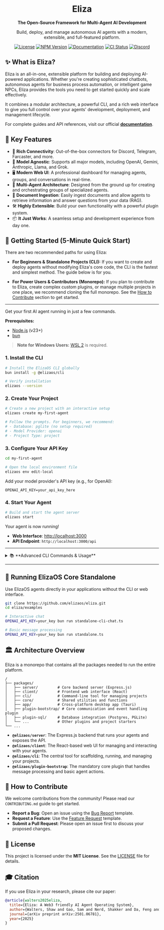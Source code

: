 <div align="center">
  <h1>Eliza</h1>
  <p><strong>The Open-Source Framework for Multi-Agent AI Development</strong></p>
  <p>Build, deploy, and manage autonomous AI agents with a modern, extensible, and full-featured platform.</p>
</div>

<div align="center">
  <!-- Badges will go here -->
  <a href="https://github.com/elizaos/eliza/blob/main/LICENSE"><img src="https://img.shields.io/github/license/elizaos/eliza?style=for-the-badge" alt="License"></a>
  <a href="https://www.npmjs.com/package/@elizaos/cli"><img src="https://img.shields.io/npm/v/@elizaos/cli?style=for-the-badge" alt="NPM Version"></a>
  <a href="https://docs.elizaos.ai/"><img src="https://img.shields.io/badge/Documentation-Read%20Docs-blue?style=for-the-badge" alt="Documentation"></a>
  <a href="https://github.com/elizaos/eliza/actions/workflows/ci.yaml"><img src="https://img.shields.io/github/actions/workflow/status/elizaos/eliza/ci.yaml?branch=main&style=for-the-badge" alt="CI Status"></a>
  <a href="https://discord.gg/your-discord-link"><img src="https://img.shields.io/discord/your-server-id?style=for-the-badge&logo=discord" alt="Discord"></a>
</div>

## ✨ What is Eliza?

Eliza is an all-in-one, extensible platform for building and deploying AI-powered applications. Whether you're creating sophisticated chatbots, autonomous agents for business process automation, or intelligent game NPCs, Eliza provides the tools you need to get started quickly and scale effectively.

It combines a modular architecture, a powerful CLI, and a rich web interface to give you full control over your agents' development, deployment, and management lifecycle.

For complete guides and API references, visit our official **[documentation](https://docs.elizaos.ai/)**.

## 🚀 Key Features

- 🔌 **Rich Connectivity**: Out-of-the-box connectors for Discord, Telegram, Farcaster, and more.
- 🧠 **Model Agnostic**: Supports all major models, including OpenAI, Gemini, Anthropic, Llama, and Grok.
- 🖥️ **Modern Web UI**: A professional dashboard for managing agents, groups, and conversations in real-time.
- 🤖 **Multi-Agent Architecture**: Designed from the ground up for creating and orchestrating groups of specialized agents.
- 📄 **Document Ingestion**: Easily ingest documents and allow agents to retrieve information and answer questions from your data (RAG).
- 🛠️ **Highly Extensible**: Build your own functionality with a powerful plugin system.
- 📦 **It Just Works**: A seamless setup and development experience from day one.

## 🏁 Getting Started (5-Minute Quick Start)

There are two recommended paths for using Eliza:

- **For Beginners & Standalone Projects (CLI):** If you want to create and deploy agents without modifying Eliza's core code, the CLI is the fastest and simplest method. The guide below is for you.

- **For Power Users & Contributors (Monorepo):** If you plan to contribute to Eliza, create complex custom plugins, or manage multiple projects in one place, we recommend cloning the full monorepo. See the [How to Contribute](#🤝-how-to-contribute) section to get started.

---

Get your first AI agent running in just a few commands.

**Prerequisites:**
- [Node.js](https://nodejs.org/) (v23+)
- [bun](https://bun.sh/docs/installation)

> **Note for Windows Users:** [WSL 2](https://learn.microsoft.com/en-us/windows/wsl/install-manual) is required.

### 1. Install the CLI

```bash
# Install the ElizaOS CLI globally
bun install -g @elizaos/cli

# Verify installation
elizaos --version
```

### 2. Create Your Project

```bash
# Create a new project with an interactive setup
elizaos create my-first-agent

# Follow the prompts. For beginners, we recommend:
# - Database: pglite (no setup required)
# - Model Provider: openai
# - Project Type: project
```

### 3. Configure Your API Key

```bash
cd my-first-agent

# Open the local environment file
elizaos env edit-local
```

Add your model provider's API key (e.g., for OpenAI):
```env
OPENAI_API_KEY=your_api_key_here
```

### 4. Start Your Agent

```bash
# Build and start the agent server
elizaos start
```

Your agent is now running!
- **Web Interface**: [http://localhost:3000](http://localhost:3000)
- **API Endpoint**: `http://localhost:3000/api`

---

<details>
<summary>📚 **Advanced CLI Commands & Usage**</summary>

Eliza's CLI is powerful. Here are some more commands for development and management.

#### Development Workflow
```bash
# Make changes to your agent code, then rebuild and restart
bun run build
elizaos start

# Or, start in development mode with auto-rebuild
elizaos dev

# Run tests to verify your changes
elizaos test
```

#### Agent & Environment Management
```bash
# List all available agents
elizaos agent list

# Start a specific agent by name
elizaos agent start --name "MyAgent"

# Show all environment variables
elizaos env list
```

#### Debugging
```bash
# Start with detailed debug logging
LOG_LEVEL=debug elizaos start
```
For a full command reference, run `elizaos --help` or `elizaos <command> --help`.

</details>

---

## 🔧 Running ElizaOS Core Standalone

Use ElizaOS agents directly in your applications without the CLI or web interface.

```bash
git clone https://github.com/elizaos/eliza.git
cd eliza/examples

# Interactive chat
OPENAI_API_KEY=your_key bun run standalone-cli-chat.ts

# Basic message processing
OPENAI_API_KEY=your_key bun run standalone.ts
```

## 🏛️ Architecture Overview

Eliza is a monorepo that contains all the packages needed to run the entire platform.

```
/
├── packages/
│   ├── server/         # Core backend server (Express.js)
│   ├── client/         # Frontend web interface (React)
│   ├── cli/            # Command-line tool for managing projects
│   ├── core/           # Shared utilities and functions
│   ├── app/            # Cross-platform desktop app (Tauri)
│   ├── plugin-bootstrap/ # Core communication and event handling plugin
│   ├── plugin-sql/     # Database integration (Postgres, PGLite)
│   └── ...             # Other plugins and project starters
└── ...
```

- **`@elizaos/server`**: The Express.js backend that runs your agents and exposes the API.
- **`@elizaos/client`**: The React-based web UI for managing and interacting with your agents.
- **`@elizaos/cli`**: The central tool for scaffolding, running, and managing your projects.
- **`@elizaos/plugin-bootstrap`**: The mandatory core plugin that handles message processing and basic agent actions.

## 🤝 How to Contribute

We welcome contributions from the community! Please read our `CONTRIBUTING.md` guide to get started.

- **Report a Bug**: Open an issue using the [Bug Report](.github/ISSUE_TEMPLATE/bug_report.md) template.
- **Request a Feature**: Use the [Feature Request](.github/ISSUE_TEMPLATE/feature_request.md) template.
- **Submit a Pull Request**: Please open an issue first to discuss your proposed changes.

## 📜 License

This project is licensed under the **MIT License**. See the [LICENSE](LICENSE) file for details.

## 🎓 Citation

If you use Eliza in your research, please cite our paper:

```bibtex
@article{walters2025eliza,
  title={Eliza: A Web3 friendly AI Agent Operating System},
  author={Walters, Shaw and Gao, Sam and Nerd, Shakker and Da, Feng and Williams, Warren and Meng, Ting-Chien and Han, Hunter and He, Frank and Zhang, Allen and Wu, Ming and others},
  journal={arXiv preprint arXiv:2501.06781},
  year={2025}
}
```